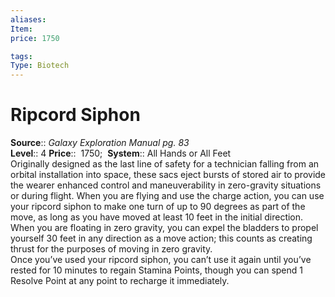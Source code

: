 ```yaml
---
aliases: 
Item:
price: 1750

tags: 
Type: Biotech
---
```


# Ripcord Siphon

**Source**:: _Galaxy Exploration Manual pg. 83_  
**Level**:: 4
**Price**::  1750; 
**System**:: All Hands or All Feet  
Originally designed as the last line of safety for a technician falling from an orbital installation into space, these sacs eject bursts of stored air to provide the wearer enhanced control and maneuverability in zero-gravity situations or during flight. When you are flying and use the charge action, you can use your ripcord siphon to make one turn of up to 90 degrees as part of the move, as long as you have moved at least 10 feet in the initial direction.  
When you are floating in zero gravity, you can expel the bladders to propel yourself 30 feet in any direction as a move action; this counts as creating thrust for the purposes of moving in zero gravity.  
Once you’ve used your ripcord siphon, you can’t use it again until you’ve rested for 10 minutes to regain Stamina Points, though you can spend 1 Resolve Point at any point to recharge it immediately.
